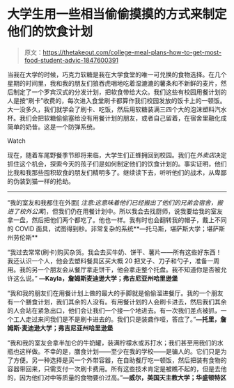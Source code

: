 # 大学生用一些相当偷偷摸摸的方式来制定他们的饮食计划

> 原文：<https://thetakeout.com/college-meal-plans-how-to-get-most-food-student-advic-1847600391>

当我在大学的时候，巧克力软糖是我在大学食堂的唯一可兑换的食物选择。在几个星期的时间里，我和我的朋友们狼吞虎咽地吃着湿漉漉的薯条和不新鲜的麦片，然后制定了一个罗宾汉式的分发计划，把软食带给大众。我们这些有校园用餐计划的人是按“刷卡”收费的，每次进入食堂刷卡都算作我们校园发放的饭卡上的一顿饭。大一没多久，我们就学会了刷卡、吃饭，然后用软糖装满三四个大的泡沫塑料汽水杯。我们会把软糖偷偷塞给没有用餐计划的朋友，或者自己留着，在宿舍里融化成简单的奶昔。这是一个防弹系统。

Watch

现在，随着车尾野餐季节即将来临，大学生们正蜂拥回到校园。我们在*外卖店*决定抓住这个机会，探索今天的孩子们是如何制定他们的饮食计划的。事实证明，他们比我和我那些囤积软食的朋友们精明多了。继续读下去，听听他们的战术，从卑鄙的伪装到猫一样的抢劫。

* * *

“我的室友和我都住在外面[ *注意:这意味着他们已经搬出了他们的兄弟会宿舍，搬进了校外公寓*]，但我们仍在用餐计划中。所以我会去找厨师，说我要给我的室友拿一盘，然后把他们两个都吃了。他也一样。我有时也会翻转我的帽子，戴上不同的 COVID 面具，试图得到秒。非常复杂的系统**—托马斯，堪萨斯大学；堪萨斯州劳伦斯**

“我过去常常(刷卡)购买杂货。我会去买牛奶、饼干、薯片——所有这些好东西！我还认识一个人，他会去塑料餐具区买大概 20 把叉子、刀子和勺子，准备一周用。我的另一个朋友会从餐厅拿走饼干，他会拿走整个托盘。我不知道你是否被允许这么说。” **—Kayla，詹姆斯麦迪逊大学；弗吉尼亚州哈里逊堡**

“我和我的朋友们在用餐计划上做的最大的手脚就是偷偷溜进餐厅。我的一个朋友有一个膳食计划，我们其余的人没有。有用餐计划的人会刷卡进去，然后我们其余的人会站在紧急出口，他们会让我们一个接一个地进去。有一次我们差点被抓，一个工人走过来问我们是不是刷卡进去的。我们只是装聋作哑，答应了。”**—托里，詹姆斯·麦迪逊大学；弗吉尼亚州哈里逊堡**

“我和我的室友会拿半加仑的牛奶罐，装满柠檬水或苏打水；我们甚至用我们的水瓶也这样做。不幸的是，膳食计划——至少在我的学校——是骗人的。它们只是为了方便。另一种选择是买一个外带容器，在自助餐厅吃一顿饭，然后把装有食物的容器带回来，只需支付一次刷卡费用。所有这些技术肯定是被瞧不起的，但是去他的，因为他们对中等质量的食物要价过高。”**—威尔，美国天主教大学；华盛顿特区**